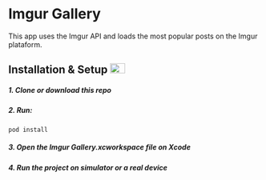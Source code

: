# Imgur Gallery

This app uses the Imgur API and loads the most popular posts on the Imgur plataform.
<br>

## Installation & Setup <img height="20" width="30" src="https://cdn.jsdelivr.net/npm/simple-icons@v5/icons/swift.svg" />

##### 1. Clone or download this repo
##### 2. Run:
 ```
 pod install
 ```
 ##### 3. Open the *Imgur Gallery.xcworkspace* file on Xcode 
 ##### 4. Run the project on simulator or a real device
